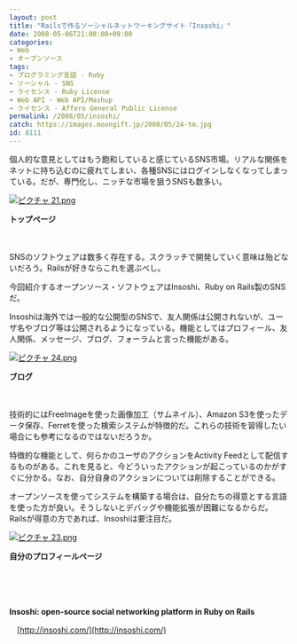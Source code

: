 ```yaml
---
layout: post
title: "Railsで作るソーシャルネットワーキングサイト「Insoshi」"
date: 2008-05-06T21:00:00+09:00
categories:
- Web
- オープンソース
tags: 
- プログラミング言語 - Ruby
- ソーシャル - SNS
- ライセンス - Ruby License
- Web API - Web API/Mashup
- ライセンス - Affero General Public License
permalink: /2008/05/insoshi/
catch: https://images.moongift.jp/2008/05/24-tm.jpg
id: 8111
---
```

個人的な意見としてはもう飽和していると感じているSNS市場。リアルな関係をネットに持ち込むのに疲れてしまい、各種SNSにはログインしなくなってしまっている。だが、専門化し、ニッチな市場を狙うSNSも数多い。

  

[![ピクチャ 21.png](https://images.moongift.jp/2008/05/21-tm.jpg)](https://images.moongift.jp/2008/05/21.jpg)  
  
**トップページ**

  

　

  

SNSのソフトウェアは数多く存在する。スクラッチで開発していく意味は殆どないだろう。Railsが好きならこれを選ぶべし。

  

今回紹介するオープンソース・ソフトウェアはInsoshi、Ruby on Rails製のSNSだ。

  
  
<!--more-->  

Insoshiは海外では一般的な公開型のSNSで、友人関係は公開されないが、ユーザ名やブログ等は公開されるようになっている。機能としてはプロフィール、友人関係、メッセージ、ブログ、フォーラムと言った機能がある。

  

[![ピクチャ 24.png](https://images.moongift.jp/2008/05/24-tm.jpg)](https://images.moongift.jp/2008/05/24.jpg)  
  
**ブログ**

  

　

  

技術的にはFreeImageを使った画像加工（サムネイル）、Amazon S3を使ったデータ保存、Ferretを使った検索システムが特徴的だ。これらの技術を習得したい場合にも参考になるのではないだろうか。

  

特徴的な機能として、何らかのユーザのアクションをActivity Feedとして配信するものがある。これを見ると、今どういったアクションが起こっているのかがすぐに分かる。なお、自分自身のアクションについては削除することができる。

  

オープンソースを使ってシステムを構築する場合は、自分たちの得意とする言語を使った方が良い。そうしないとデバッグや機能拡張が困難になるからだ。Railsが得意の方であれば、Insoshiは要注目だ。

  

[![ピクチャ 23.png](https://images.moongift.jp/2008/05/23-tm.jpg)](https://images.moongift.jp/2008/05/23.jpg)  
  
**自分のプロフィールページ**

  

　

  

　

  

**Insoshi: open-source social networking platform in Ruby on Rails**  
  
　[http://insoshi.com/](http://insoshi.com/)

  
